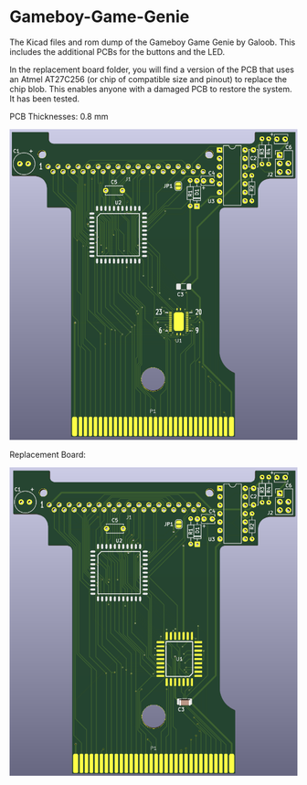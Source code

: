 # Gameboy-Game-Genie
The Kicad files and rom dump of the Gameboy Game Genie by Galoob. This includes the additional PCBs for the buttons and the LED.

In the replacement board folder, you will find a version of the PCB that uses an Atmel AT27C256 (or chip of compatible size and pinout) to replace the chip blob. This enables anyone with a damaged PCB to restore the system. It has been tested.

PCB Thicknesses: 0.8 mm

![image](https://github.com/RWeick/Gameboy-Game-Genie/blob/main/GBGG.png)

Replacement Board:

![image](https://github.com/RWeick/Gameboy-Game-Genie/blob/main/Replacement%20Board/GGEprom.png)
